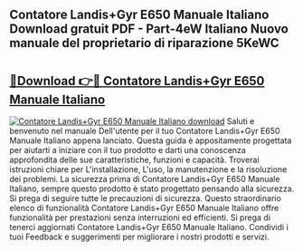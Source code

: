 ## Contatore Landis+Gyr E650 Manuale Italiano Download gratuit PDF - Part-4eW Italiano Nuovo manuale del proprietario di riparazione 5KeWC

# <h2><a href="http://df9kjug.blite.top/?on=Contatore+Landis%2bGyr+E650+Manuale+Italiano">🔗Download 👉🔴 Contatore Landis+Gyr E650 Manuale Italiano</a></h2>

[![Contatore Landis+Gyr E650 Manuale Italiano download](https://i.imgur.com/lujVjoI.png)](http://df9kjug.blite.top/?on=Contatore+Landis%2bGyr+E650+Manuale+Italiano)
Saluti e benvenuto nel manuale Dell'utente per il tuo Contatore Landis+Gyr E650 Manuale Italiano appena lanciato. Questa guida è appositamente progettata per aiutarti a iniziare con il tuo prodotto e darti una conoscenza approfondita delle sue caratteristiche, funzioni e capacità. Troverai istruzioni chiare per L'installazione, L'uso, la manutenzione e la risoluzione dei problemi. La sicurezza prima di Contatore Landis+Gyr E650 Manuale Italiano, sempre questo prodotto è stato progettato pensando alla sicurezza. Si prega di seguire tutte le precauzioni di sicurezza. Questo straordinario elenco di funzionalità Contatore Landis+Gyr E650 Manuale Italiano offre funzionalità per prestazioni senza interruzioni ed efficienti. Si prega di tenerci aggiornati Contatore Landis+Gyr E650 Manuale Italiano. Condividi i tuoi Feedback e suggerimenti per migliorare i nostri prodotti e servizi.
